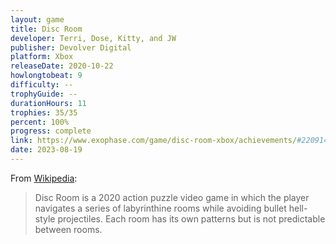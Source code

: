 ```yaml
---
layout: game
title: Disc Room
developer: Terri, Dose, Kitty, and JW
publisher: Devolver Digital
platform: Xbox
releaseDate: 2020-10-22
howlongtobeat: 9
difficulty: --
trophyGuide: --
durationHours: 11
trophies: 35/35
percent: 100%
progress: complete
link: https://www.exophase.com/game/disc-room-xbox/achievements/#2209141
date: 2023-08-19
---
```


From [Wikipedia](https://en.wikipedia.org/wiki/Disc_Room):

> Disc Room is a 2020 action puzzle video game in which the player navigates a series of labyrinthine rooms while avoiding bullet hell-style projectiles. Each room has its own patterns but is not predictable between rooms.
